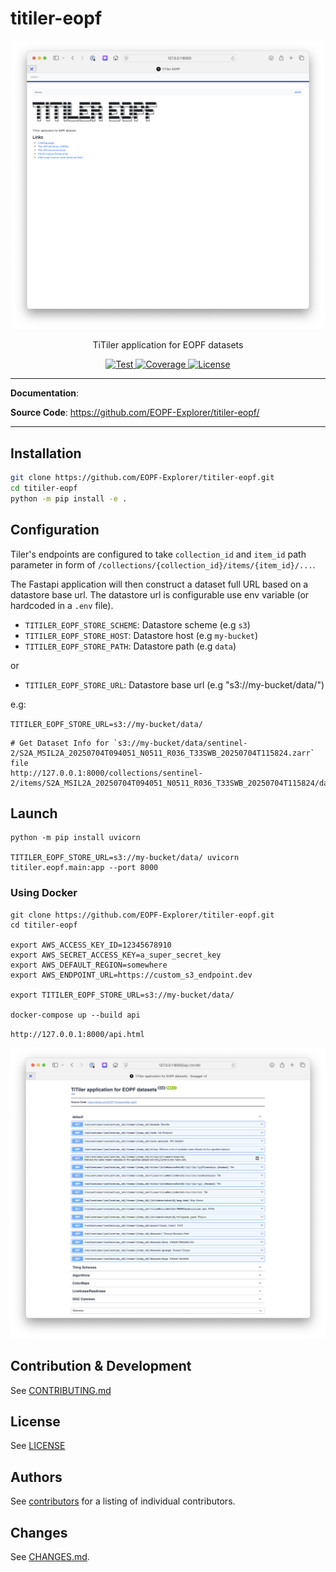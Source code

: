 # titiler-eopf

<p align="center">
  <img width="500" src="docs/img/landing.png">
  <p align="center">TiTiler application for EOPF datasets</p>
</p>

<p align="center">
  <a href="https://github.com/EOPF-Explorer/titiler-eopf/actions?query=workflow%3ACI" target="_blank">
      <img src="https://github.com/EOPF-Explorer/titiler-eopf/workflows/CI/badge.svg" alt="Test">
  </a>
  <a href="https://codecov.io/gh/EOPF-Explorer/titiler-eopf" target="_blank">
      <img src="https://codecov.io/gh/EOPF-Explorer/titiler-eopf/branch/main/graph/badge.svg" alt="Coverage">
  </a>
  <a href="https://github.com/EOPF-Explorer/titiler-eopf/blob/main/LICENSE" target="_blank">
      <img src="https://img.shields.io/github/license/EOPF-Explorer/titiler-eopf.svg" alt="License">
  </a>
</p>

---

**Documentation**:

**Source Code**: <a href="https://github.com/EOPF-Explorer/titiler-eopf/" target="_blank">https://github.com/EOPF-Explorer/titiler-eopf/</a>

---

## Installation

```bash
git clone https://github.com/EOPF-Explorer/titiler-eopf.git
cd titiler-eopf
python -m pip install -e .
```

## Configuration

Tiler's endpoints are configured to take `collection_id` and `item_id` path parameter in form of `/collections/{collection_id}/items/{item_id}/...`.

The Fastapi application will then construct a dataset full URL based on a datastore base url. The datastore url is configurable use env variable (or hardcoded in a `.env` file).

- `TITILER_EOPF_STORE_SCHEME`: Datastore scheme (e.g `s3`)
- `TITILER_EOPF_STORE_HOST`: Datastore host (e.g `my-bucket`)
- `TITILER_EOPF_STORE_PATH`: Datastore path (e.g `data`)

or

- `TITILER_EOPF_STORE_URL`: Datastore base url (e.g "s3://my-bucket/data/")

e.g:

`TITILER_EOPF_STORE_URL=s3://my-bucket/data/`

```
# Get Dataset Info for `s3://my-bucket/data/sentinel-2/S2A_MSIL2A_20250704T094051_N0511_R036_T33SWB_20250704T115824.zarr` file
http://127.0.0.1:8000/collections/sentinel-2/items/S2A_MSIL2A_20250704T094051_N0511_R036_T33SWB_20250704T115824/dataset
```

## Launch

```
python -m pip install uvicorn

TITILER_EOPF_STORE_URL=s3://my-bucket/data/ uvicorn titiler.eopf.main:app --port 8000
```

### Using Docker

```
git clone https://github.com/EOPF-Explorer/titiler-eopf.git
cd titiler-eopf

export AWS_ACCESS_KEY_ID=12345678910
export AWS_SECRET_ACCESS_KEY=a_super_secret_key
export AWS_DEFAULT_REGION=somewhere
export AWS_ENDPOINT_URL=https://custom_s3_endpoint.dev

export TITILER_EOPF_STORE_URL=s3://my-bucket/data/

docker-compose up --build api
```

`http://127.0.0.1:8000/api.html`

<img width="800" src="docs/img/openapi.png" />

## Contribution & Development

See [CONTRIBUTING.md](https://github.com/EOPF-Explorer/titiler-eopf/blob/main/CONTRIBUTING.md)

## License

See [LICENSE](https://github.com/EOPF-Explorer/titiler-eopf/blob/main/LICENSE)

## Authors

See [contributors](https://github.com/EOPF-Explorer/titiler-eopf/graphs/contributors) for a listing of individual contributors.

## Changes

See [CHANGES.md](https://github.com/EOPF-Explorer/titiler-eopf//blob/main/CHANGES.md).


